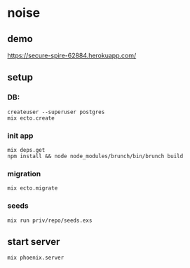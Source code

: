 # noise

## demo
https://secure-spire-62884.herokuapp.com/

## setup

### DB:
```
createuser --superuser postgres
mix ecto.create
```

### init app
```
mix deps.get
npm install && node node_modules/brunch/bin/brunch build
```

### migration
```
mix ecto.migrate
```

### seeds
```
mix run priv/repo/seeds.exs
```

## start server
```
mix phoenix.server
```
